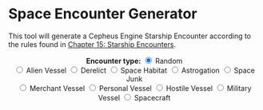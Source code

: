# Space Encounter Generator

This tool will generate a Cepheus Engine Starship Encounter according to the rules found in [Chapter 15: Starship Encounters](../book3/starship-encounters.md).

<div>
    <center>
        <b>Encounter type:</b>
        <input type="radio" id="randomEncounter" name="encounterType" value="random" checked onclick="init()">
        <label for="randomEncounter">Random</label>
        <br>
        <input type="radio" id="alienVessel" name="encounterType" value="alien" onclick="init()">
        <label for="alienVessel">Alien Vessel</label>
        <input type="radio" id="derelict" name="encounterType" value="derelict" onclick="init()">
        <label for="derelict">Derelict</label>
        <input type="radio" id="spaceHabitat" name="encounterType" value="spaceHabitat" onclick="init()">
        <label for="spaceHabitat">Space Habitat</label>
        <input type="radio" id="astrogation" name="encounterType" value="astrogation" onclick="init()">
        <label for="astrogation">Astrogation</label>
        <input type="radio" id="spaceJunk" name="encounterType" value="spaceJunk" onclick="init()">
        <label for="spaceJunk">Space Junk</label>
        <br>
        <input type="radio" id="merchantVessel" name="encounterType" value="merchantVessel" onclick="init()">
        <label for="merchantVessel">Merchant Vessel</label>
        <input type="radio" id="personalVessel" name="encounterType" value="personalVessel" onclick="init()">
        <label for="personalVessel">Personal Vessel</label>
        <input type="radio" id="hostileVessel" name="encounterType" value="hostileVessel" onclick="init()">
        <label for="hostileVessel">Hostile Vessel</label>
        <input type="radio" id="militaryVessel" name="encounterType" value="militaryVessel" onclick="init()">
        <label for="militaryVessel">Military Vessel</label>
        <input type="radio" id="spacecraft" name="encounterType" value="spacecraft" onclick="init()">
        <label for="spacecraft">Spacecraft</label>
    </center>
</div>

<div id="output" style="display:flex; justify-content: center; font-size: 2em; padding-top: 1.5em"></div>

<script src="space-encounter.js"></script>
<script>
    function init() {
        document.getElementById("output").innerHTML = spaceEncounterGenerator(document.querySelector('input[name="encounterType"]:checked').value);
    }
    init();
</script>
